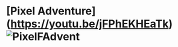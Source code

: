 # [Pixel Adventure] (https://youtu.be/jFPhEKHEaTk) ![PixelFAdvent](https://github.com/MsekniFiras/Pixel_F_Adventure/assets/124796124/bc2c338f-a8c2-4975-b078-3d78bdccd56f)
